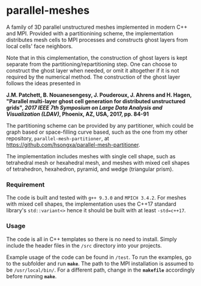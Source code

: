 # parallel-meshes
A family of 3D parallel unstructured meshes implemented in modern C++ and MPI. Provided with a partitionining scheme, the implementation distributes mesh cells to MPI processes and constructs ghost layers from local cells' face neighbors.

Note that in this cimplementation, the construction of ghost layers is kept separate from the partitioning/repartitioning step. One can choose to construct the ghost layer when needed, or omit it altogether if it is not required by the numerical method. The construction of the ghost layer follows the ideas presented in

**J.M. Patchett, B. Nouanesengesy, J. Pouderoux, J. Ahrens and H. Hagen, "Parallel multi-layer ghost cell generation for distributed unstructured grids", *2017 IEEE 7th Symposium on Large Data Analysis and Visualization (LDAV)*,  Phoenix, AZ, USA, 2017, pp. 84-91**

The partitioning scheme can be provided by any partitioner, which could be graph based or space-filling curve based, such as the one from my other repository, `parallel-mesh-partitioner`, at https://github.com/hsongxa/parallel-mesh-partitioner.

The implementation includes meshes with single cell shape, such as tetrahedral mesh or hexahedral mesh, and meshes with mixed cell shapes of tetrahedron, hexahedron, pyramid, and wedge (triangular prism).

### Requirement

The code is built and tested with `g++ 9.3.0` and `MPICH 3.4.2`. For meshes with mixed cell shapes, the implementation uses the C++17 standard library's `std::variant<>` hence it should be built with at least `-std=c++17`.

### Usage

The code is all in C++ templates so there is no need to install. Simply include the header files in the `/src` directory into your projects.

Example usage of the code can be found in `/test`. To run the examples, go to the subfolder and run **`make`**. The path to the MPI installation is assumed to be `/usr/local/bin/`. For a different path, change in the **`makefile`** accordingly before running **`make`**.
